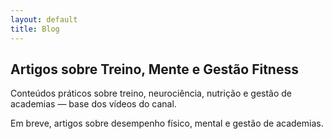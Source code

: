 ```yaml
---
layout: default
title: Blog
---
```


<section class="blog-header">
  <h1>Artigos sobre Treino, Mente e Gestão Fitness</h1>
  <p>Conteúdos práticos sobre treino, neurociência, nutrição e gestão de academias — base dos vídeos do canal.</p>
</section>

<section class="blog-lista">
  <p>Em breve, artigos sobre desempenho físico, mental e gestão de academias.</p>
</section>
